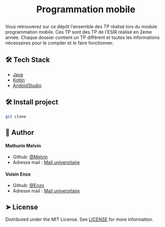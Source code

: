 # <p align="center">Programmation mobile</p>
  
Vous retrouverez sur ce dépôt l'ensemble des TP réalisé lors du module programmation mobile.  Ces TP sont des TP de l'ESIR réalisé en 2eme année.
Chaque dossier contient un TP différent et toutes les informations nécessaires pour le compiler et le faire fonctionner.




## 🛠️ Tech Stack
- [Java](https://www.java.com/fr/)
- [Kotlin](https://kotlinlang.org)
- [AndoidStudio](https://www.google.com/search?client=safari&rls=en&q=android+studio&ie=UTF-8&oe=UTF-8)
    
## 🛠️ Install project    
```bash
git clone 
```

## 🙇 Author
#### Mathurin Melvin
- Github: [@Melvin](https://github.com/ghost-hikaru)
- Adresse mail : [Mail universitaire](melvin.mathurin@etudiant.univ-rennes.fr)
#### Voisin Enzo
- Github: [@Enzo](https://github.com/Slonev0)
- Adresse mail : [Mail universitaire](enzo.voisin@etudiant.univ-rennes.fr)
        
## ➤ License
Distributed under the MIT License. See [LICENSE](LICENSE) for more information.
        
